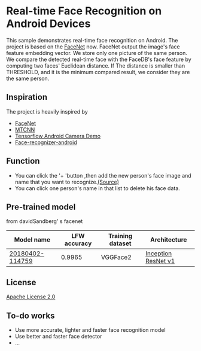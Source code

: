 # Real-time Face Recognition on Android Devices

This sample demonstrates real-time face recognition on Android. The project is based on the [FaceNet](https://arxiv.org/abs/1503.03832) now. 
FaceNet output the image's face feature embedding vector.
We store only one picture of the same person. We compare the detected real-time face  with the FaceDB's face feature by computing two faces' Euclidean distance. If The distance is smaller than THRESHOLD, and  it is the minimum compared result, we consider they are the same person.

## Inspiration
The project is heavily inspired by
* [FaceNet](https://github.com/davidsandberg/facenet)
* [MTCNN](https://github.com/blaueck/tf-mtcnn)
* [Tensorflow Android Camera Demo](https://github.com/tensorflow/tensorflow/tree/master/tensorflow/examples/android)
* [Face-recognizer-android](https://github.com/pillarpond/face-recognizer-android)
## Function
* You can click the '+ 'button ,then add the new person's face image and name that you want to recognize.[(Source)](https://github.com/qiangz520/RealtimeFaceRecognition/blob/master/app/src/main/assets/label)
*  You can click one person's name in that list to delete his face data.

## Pre-trained model
from davidSandberg' s facenet

| Model name      | LFW accuracy | Training dataset | Architecture |
|-----------------|--------------|------------------|-------------|
| [20180402-114759](https://drive.google.com/open?id=1EXPBSXwTaqrSC0OhUdXNmKSh9qJUQ55-) | 0.9965        | VGGFace2      | [Inception ResNet v1](https://github.com/davidsandberg/facenet/blob/master/src/models/inception_resnet_v1.py) |

## License
[Apache License 2.0](./LICENSE)

## To-do works
* Use more accurate, lighter and faster face recognition model
* Use better and faster face detector
* ...